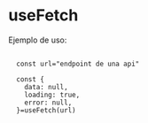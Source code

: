 # useFetch

Ejemplo de uso:

```

  const url="endpoint de una api"

  const {
    data: null,
    loading: true,
    error: null,
  }=useFetch(url)

```
